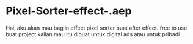 # Pixel-Sorter-effect-.aep
Hai, aku akan mau bagiin effect pixel sorter buat after effect. free to use buat project kalian mau itu dibuat untuk digital ads atau untuk pribadi
